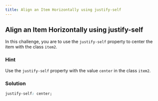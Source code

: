 ```yaml
---
title: Align an Item Horizontally using justify-self
---
```

## Align an Item Horizontally using justify-self

In this challenge, you are to use the `justify-self` property to center the item with the class `item2`.

### Hint

Use the `justify-self` property with the value `center` in the class `item2`.

### Solution

````css
justify-self: center;
````
